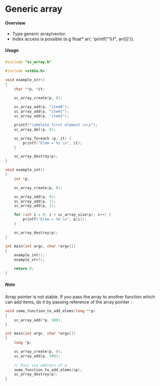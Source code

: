 # Generic array

#### Overview

- Type generic array/vector.
- Index access is possible (e.g float* arr; 'printf("%f", arr[i]')).


##### Usage


```c
#include "sc_array.h"

#include <stdio.h>

void example_str()
{
    char **p, *it;

    sc_array_create(p, 0);
    
    sc_array_add(p, "item0");
    sc_array_add(p, "item1");
    sc_array_add(p, "item2");

    printf("\nDelete first element \n\n");
    sc_array_del(p, 0);

    sc_array_foreach (p, it) {
        printf("Elem = %s \n", it);
    }

    sc_array_destroy(p);
}

void example_int()
{
    int *p;

    sc_array_create(p, 0);

    sc_array_add(p, 0);
    sc_array_add(p, 1);
    sc_array_add(p, 2);

    for (int i = 0; i < sc_array_size(p); i++) {
        printf("Elem = %d \n", p[i]);
    }

    sc_array_destroy(p);
}

int main(int argc, char *argv[])
{
    example_int();
    example_str();

    return 0;
}
```

##### Note

Array pointer is not stable. If you pass the array to another function which  
can add items, do it by passing reference of the array pointer :

```c
void some_function_to_add_elems(long **p)
{
    sc_array_add(*p, 500);
}

int main(int argc, char *argv[])
{
    long *p;

    sc_array_create(p, 0);
    sc_array_add(p, 300);
    
    // Pass via address of p
    some_function_to_add_elems(&p);
    sc_array_destroy(p);
}

```
